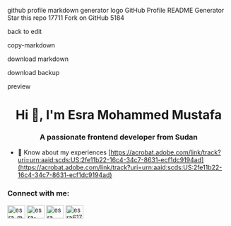 github profile markdown generator logo
GitHub Profile README Generator
Star this repo
17711
Fork on GitHub
5184

back to edit

copy-markdown

download markdown

download backup

preview
<h1 align="center">Hi 👋, I'm Esra Mohammed Mustafa</h1>
<h3 align="center">A passionate frontend developer from Sudan</h3>

- 📄 Know about my experiences [https://acrobat.adobe.com/link/track?uri=urn:aaid:scds:US:2fe11b22-16c4-34c7-8631-ecf1dc9194ad](https://acrobat.adobe.com/link/track?uri=urn:aaid:scds:US:2fe11b22-16c4-34c7-8631-ecf1dc9194ad)

<h3 align="left">Connect with me:</h3>
<p align="left">
<a href="https://twitter.com/esra_mhmed" target="blank"><img align="center" src="https://raw.githubusercontent.com/rahuldkjain/github-profile-readme-generator/master/src/images/icons/Social/twitter.svg" alt="esra_mhmed" height="30" width="40" /></a>
<a href="https://linkedin.com/in/esra-mohammed-6b6207148" target="blank"><img align="center" src="https://raw.githubusercontent.com/rahuldkjain/github-profile-readme-generator/master/src/images/icons/Social/linked-in-alt.svg" alt="esra-mohammed-6b6207148" height="30" width="40" /></a>
<a href="https://fb.com/esra mohammed" target="blank"><img align="center" src="https://raw.githubusercontent.com/rahuldkjain/github-profile-readme-generator/master/src/images/icons/Social/facebook.svg" alt="esra mohammed" height="30" width="40" /></a>
<a href="https://discord.gg/esra6176" target="blank"><img align="center" src="https://raw.githubusercontent.com/rahuldkjain/github-profile-readme-generator/master/src/images/icons/Social/discord.svg" alt="esra6176" height="30" width="40" /></a>
</p>
